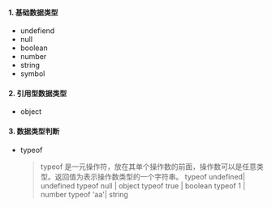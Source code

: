 #### 1. 基础数据类型
- undefiend
- null
- boolean
- number
- string
- symbol

#### 2. 引用型数据类型
- object

#### 3. 数据类型判断
- typeof
  > typeof 是一元操作符，放在其单个操作数的前面，操作数可以是任意类型。返回值为表示操作数类型的一个字符串。
  typeof undefined| undefined
  typeof null | object
  typeof true | boolean
  typeof 1 | number
  typeof 'aa'| string

